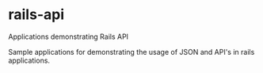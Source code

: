 rails-api
=========

Applications demonstrating Rails API

Sample applications for demonstrating the usage of JSON and API's in rails applications.
